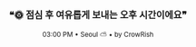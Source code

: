 <div align="center">

<br>

<h3>❝🌞 점심 후 여유롭게 보내는 오후 시간이에요❞</h3>

<sub>03:00 PM • Seoul ⛅ • by CrowRish</sub>

<br>

</div>
